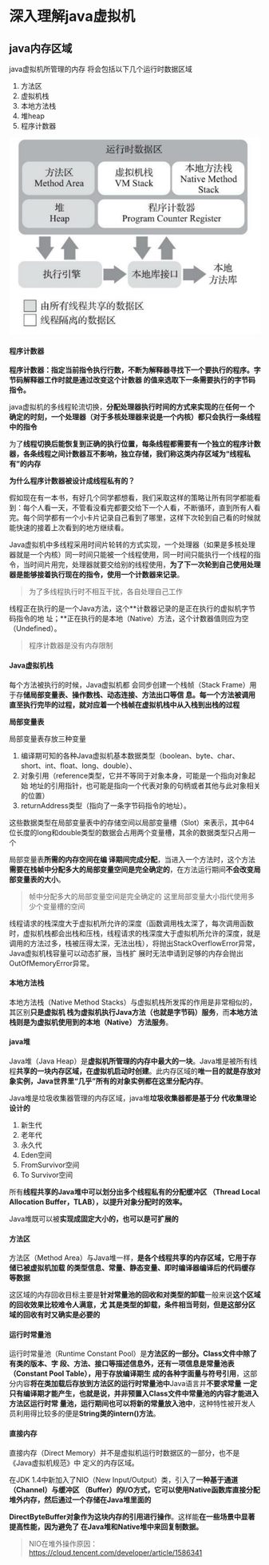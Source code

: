 # 深入理解java虚拟机

## **java内存区域**

java虚拟机所管理的内存 将会包括以下几个运行时数据区域

1. 方法区
2. 虚拟机栈
3. 本地方法栈
4. 堆heap
5. 程序计数器

![image-20221120104904995](java内存区域.assets/image-20221120104904995.png)

#### 程序计数器

**程序计数器：指定当前指令执行行数，不断为解释器寻找下一个要执行的程序。**字节码解释器**工作时就是通过改变这个计数器 的值来选取下一条需要执行的字节码指令。**

java虚拟机的多线程轮流切换，**分配处理器执行时间的方式来实现的**在**任何一 个确定的时刻，一个处理器（对于多核处理器来说是一个内核）都只会执行一条线程中的指令**

为了**线程切换后能恢复到正确的执行位置，每条线程都需要有一个独立的程序计数器，各条线程之间计数器互不影响，独立存储，我们称这类内存区域为“线程私有”的内存**

**为什么程序计数器被设计成线程私有的？**

假如现在有一本书，有好几个同学都想看，我们采取这样的策略让所有同学都能看到：每个人看一天，不管看没看完都要交给下一个人看，不断循环，直到所有人看完。每个同学都有一个小卡片记录自己看到了哪里，这样下次轮到自己看的时候就能快速的接着上次看到的地方继续看。

Java虚拟机中多线程采用时间片轮转的方式实现，一个处理器（如果是多核处理器就是一个内核）同一时间只能被一个线程使用，同一时间只能执行一个线程的指令，当时间片用完，处理器就要交给别的线程使用，**为了下一次轮到自己使用处理器是能够接着执行现在的指令，使用一个计数器来记录**。

> 为了多线程执行时不相互干扰，各自处理自己工作

线程正在执行的是一个Java方法，这个**计数器记录的是正在执行的虚拟机字节码指令的地 址；**正在执行的是本地（Native）方法，这个计数器值则应为空（Undefined）。

> 程序计数器是没有内存限制

#### **Java虚拟机栈**

每个方法被执行的时候，Java虚拟机都 会同步创建一个栈帧（Stack Frame）用于存**储局部变量表、操作数栈、动态连接、方法出口等信 息。每一个方法被调用直至执行完毕的过程，就对应着一个栈帧在虚拟机栈中从入栈到出栈的过程**

**局部变量表**

局部变量表存放三种变量

1. 编译期可知的各种Java虚拟机基本数据类型（boolean、byte、char、short、int、float、long、double）、
2. 对象引用（reference类型，它并不等同于对象本身，可能是一个指向对象起始 地址的引用指针，也可能是指向一个代表对象的句柄或者其他与此对象相关的位置）
3. returnAddress类型（指向了一条字节码指令的地址）。

这些数据类型在局部变量表中的存储空间以局部变量槽（Slot）来表示，其中64位长度的long和double类型的数据会占用两个变量槽，其余的数据类型只占用一个

局部变量表**所需的内存空间在编 译期间完成分配**，当进入一个方法时，这个方法**需要在栈帧中分配多大的局部变量空间是完全确定的**，在方法运行期间**不会改变局部变量表的大小**。

> 帧中分配多大的局部变量空间是完全确定的 这里局部变量大小指代使用多少个变量槽的空间

线程请求的栈深度大于虚拟机所允许的深度（函数调用栈太深了，每次调用函数时，虚拟机栈都会出栈和压栈，线程请求的栈深度大于虚拟机所允许的深度，就是调用的方法过多，栈被压得太深，无法出栈），将抛出StackOverflowError异常，Java虚拟机栈容量可以动态扩展，当栈扩 展时无法申请到足够的内存会抛出OutOfMemoryError异常。

#### 本地方法栈

本地方法栈（Native Method Stacks）与虚拟机栈所发挥的作用是非常相似的，其区别**只是虚拟机 栈为虚拟机执行Java方法（也就是字节码）服务**，而**本地方法栈则是为虚拟机使用到的本地（Native） 方法服务**。

#### java堆

Java堆（Java Heap）是**虚拟机所管理的内存中最大的一块**。Java堆是被所有线程**共享的一块内存区域，在虚拟机启动时创建**。此内存区域的**唯一目的就是存放对象实例，Java世界里“几乎”所有的对象实例都在这里分配内存**。

Java堆是垃圾收集器管理的内存区域，java堆**垃圾收集器都是基于分 代收集理论设计的**

1. 新生代
2. 老年代
3. 永久代
4. Eden空间
5. FromSurvivor空间
6. To Survivor空间

所有**线程共享的Java堆中可以划分出多个线程私有的分配缓冲区 （Thread Local Allocation Buffer，TLAB），以提升对象分配时的效率。**

Java堆既可以被**实现成固定大小的，也可以是可扩展的**

#### 方法区

方法区（Method Area）与Java堆一样，**是各个线程共享的内存区域，它用于存储已被虚拟机加载 的类型信息、常量、静态变量、即时编译器编译后的代码缓存等数据**

这区域的内存回收目标主要是**针对常量池的回收和对类型的卸载**一般来说**这个区域的回收效果比较难令人满意，尤 其是类型的卸载，条件相当苛刻，但是这部分区域的回收有时又确实是必要的**

#### 运行时常量池

运行时常量池（Runtime Constant Pool）是**方法区的一部分。Class文件中除了有类的版本、字 段、方法、接口等描述信息外，还有一项信息是常量池表（Constant Pool Table），用于存放编译期生 成的各种字面量与符号引用**，这部分内容**将在类加载后存放到方法区的运行时常量池中**Java语言并**不要求常量 一定只有编译期才能产生，也就是说，并非预置入Class文件中常量池的内容才能进入方法区运行时常 量池，运行期间也可以将新的常量放入池中**，这种特性被开发人员利用得比较多的便是**String类的intern()方法**。

#### 直接内存

直接内存（Direct Memory）并不是虚拟机运行时数据区的一部分，也不是《Java虚拟机规范》中 定义的内存区域。

在JDK 1.4中新加入了NIO（New Input/Output）类，引入了**一种基于通道（Channel）与缓冲区 （Buffer）**的I/O方式，它可以使用**Native函数库直接分配堆外内存，然后通过一个存储在Java堆里面的**

**DirectByteBuffer对象作为这块内存的引用进行操作**。这样能**在一些场景中显著提高性能，因为避免了 在Java堆和Native堆中来回复制数据。**

> NIO在堆外操作原因：https://cloud.tencent.com/developer/article/1586341

